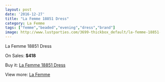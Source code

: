 ```yaml
---
layout: post
date: '2016-12-27'
title: "La Femme 18851 Dress"
category: La Femme
tags: ["femme","beaded","evening","dress","brand"]
image: http://www.lustparties.com/3699-thickbox_default/la-femme-18851-dress.jpg
---
```

La Femme 18851 Dress

On Sales: **$418**
<a href="https://www.lustparties.com/en/la-femme/1224-la-femme-18851-dress.html"><amp-img layout="responsive" width="600" height="600" src="//www.lustparties.com/3699-thickbox_default/la-femme-18851-dress.jpg" alt="La Femme 18851 Dress 0" /></a>
<a href="https://www.lustparties.com/en/la-femme/1224-la-femme-18851-dress.html"><amp-img layout="responsive" width="600" height="600" src="//www.lustparties.com/3700-thickbox_default/la-femme-18851-dress.jpg" alt="La Femme 18851 Dress 1" /></a>
<a href="https://www.lustparties.com/en/la-femme/1224-la-femme-18851-dress.html"><amp-img layout="responsive" width="600" height="600" src="//www.lustparties.com/3701-thickbox_default/la-femme-18851-dress.jpg" alt="La Femme 18851 Dress 2" /></a>

Buy it: [La Femme 18851 Dress](https://www.lustparties.com/en/la-femme/1224-la-femme-18851-dress.html "La Femme 18851 Dress")

View more: [La Femme](https://www.lustparties.com/en/4-la-femme "La Femme")